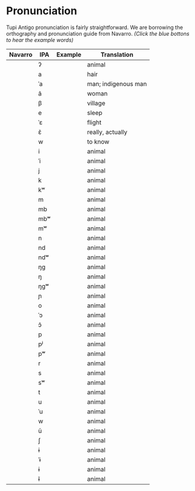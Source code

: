 # Pronunciation

Tupi Antigo pronunciation is fairly straightforward. We are borrowing the orthography and pronunciation guide from Navarro. _(Click the blue bottons to hear the example words)_

| Navarro | IPA | Example | Translation |
| ------- | --- | ------- | ----------- |
| <sound sound="'" />   | ʔ       | <root type="noun"  root="so'o" /> | animal |
| <sound sound="a" />   | a       | <root type="noun" root="'aba" /> | hair |
| <sound sound="á" />   | ˈa      | <root type="noun" root="abá" /> | man; indigenous man |
| <sound sound="ã" />   | ã       | <root type="noun"  root="kunhã" /> | woman |
| <sound sound="b" />   | β       | <root type="noun" entryNumber=1 root="taba" /> | village |
| <sound sound="e" />   | e       | <root root="ker" /> | sleep |
| <sound sound="é" />   | ˈɛ      | <root root="bebé" /> | flight |
| <sound sound="ẽ" />   | ɛ̃      | <root root="anhẽ" /> | really, actually |
| <sound sound="gû" />   | w       | <root root="kugûab" /> | to know |
| <sound sound="i" />   | i       | <root root="so'o" /> | animal |
| <sound sound="í" />   | ˈi      | <root root="so'o" /> | animal |
| <sound sound="î" />   | j       | <root root="so'o" /> | animal |
| <sound sound="k" />   | k       | <root root="so'o" /> | animal |
| <sound sound="kû" />  | kʷ      | <root root="so'o" /> | animal |
| <sound sound="m" />   | m       | <root root="so'o" /> | animal |
| <sound sound="mb" />  | mb      | <root root="so'o" /> | animal |
| <sound sound="mbû" /> | mbʷ     | <root root="so'o" /> | animal |
| <sound sound="mû" />  | mʷ      | <root root="so'o" /> | animal |
| <sound sound="n" />   | n       | <root root="so'o" /> | animal |
| <sound sound="nd" />  | nd      | <root root="so'o" /> | animal |
| <sound sound="ndû" /> | ndʷ     | <root root="so'o" /> | animal |
| <sound sound="ng" />  | ŋɡ      | <root root="so'o" /> | animal |
| <sound sound="ng" />  | ŋ       | <root root="so'o" /> | animal |
| <sound sound="ngû" /> | ŋɡʷ     | <root root="so'o" /> | animal |
| <sound sound="nh" />  | ɲ       | <root root="so'o" /> | animal |
| <sound sound="o" />   | o       | <root root="so'o" /> | animal |
| <sound sound="ó" />   | ˈɔ      | <root root="so'o" /> | animal |
| <sound sound="õ" />   | ɔ̃      | <root root="so'o" /> | animal |
| <sound sound="p" />   | p       | <root root="so'o" /> | animal |
| <sound sound="pî" />  | pʲ      | <root root="so'o" /> | animal |
| <sound sound="pû" />  | pʷ      | <root root="so'o" /> | animal |
| <sound sound="r" />   | r       | <root root="so'o" /> | animal |
| <sound sound="s" />   | s       | <root root="so'o" /> | animal |
| <sound sound="sû" />  | sʷ      | <root root="so'o" /> | animal |
| <sound sound="t" />   | t       | <root root="so'o" /> | animal |
| <sound sound="u" />   | u       | <root root="so'o" /> | animal |
| <sound sound="ú" />   | ˈu      | <root root="so'o" /> | animal |
| <sound sound="û" />   | w       | <root root="so'o" /> | animal |
| <sound sound="ũ" />   | ũ       | <root root="so'o" /> | animal |
| <sound sound="x" />   | ʃ       | <root root="so'o" /> | animal |
| <sound sound="y" />   | ɨ       | <root root="so'o" /> | animal |
| <sound sound="ý" />   | ˈɨ      | <root root="so'o" /> | animal |
| <sound sound="ŷ" />   | ɨ       | <root root="so'o" /> | animal |
| <sound sound="ỹ" />   | ɨ̃      | <root root="so'o" /> | animal |
